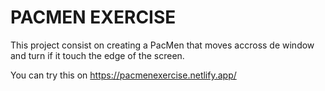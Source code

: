 # PACMEN EXERCISE

This project consist on creating a PacMen that moves accross de window and turn if it touch the edge of the screen.

You can try this on https://pacmenexercise.netlify.app/